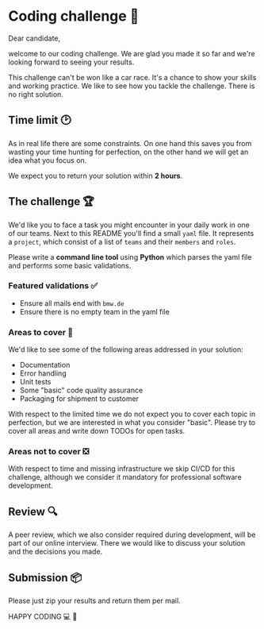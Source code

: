 # Coding challenge 🏅

Dear candidate,

welcome to our coding challenge. We are glad you made it so far and we're looking forward to seeing your results.

This challenge can't be won like a car race. It's a chance to show your skills and working practice.
We like to see how you tackle the challenge. There is no right solution. 

## Time limit 🕑

As in real life there are some constraints. On one hand this saves you from wasting your time hunting for perfection, 
on the other hand we will get an idea what you focus on.

We expect you to return your solution within **2 hours**.

## The challenge 🏆

We'd like you to face a task you might encounter in your daily work in one of our teams.
Next to this README you'll find a small `yaml` file. 
It represents a `project`, which consist of a list of `teams` and their `members` and `roles`.

Please write a **command line tool** using **Python** which parses the yaml file and performs some basic validations.

### Featured validations ✅

- Ensure all mails end with `bmw.de`
- Ensure there is no empty team in the yaml file

### Areas to cover 🤹

We'd like to see some of the following areas addressed in your solution:

- Documentation
- Error handling
- Unit tests
- Some "basic" code quality assurance
- Packaging for shipment to customer

With respect to the limited time we do not expect you to cover each topic in perfection, 
but we are interested in what you consider "basic". Please try to cover all areas and write down TODOs for open tasks. 

### Areas not to cover ❎

With respect to time and missing infrastructure we skip CI/CD for this challenge, 
although we consider it mandatory for professional software development.

## Review 🔍

A peer review, which we also consider required during development, will be part of our online interview. 
There we would like to discuss your solution and the decisions you made.

## Submission 📦

Please just zip your results and return them per mail.


HAPPY CODING 💻 🚀
